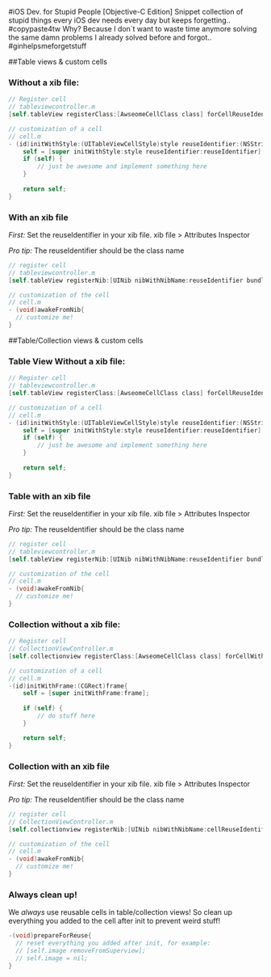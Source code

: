 #iOS Dev. for Stupid People [Objective-C Edition]
Snippet collection of stupid things every iOS dev needs every day but keeps forgetting.. #copypaste4tw
Why? Because I don´t want to waste time anymore solving the same damn problems I already solved before and forgot.. #ginhelpsmeforgetstuff

##Table views & custom cells

### Without a xib file:
```objective-c
// Register cell
// tableviewcontroller.m
[self.tableView registerClass:[AwseomeCellClass class] forCellReuseIdentifier:reuseIdentifier];

// customization of a cell
// cell.m
- (id)initWithStyle:(UITableViewCellStyle)style reuseIdentifier:(NSString *)reuseIdentifier{
    self = [super initWithStyle:style reuseIdentifier:reuseIdentifier];
    if (self) {
        // just be awesome and implement something here
    }
    
    return self;
}
```

### With an xib file

*First:* Set the reuseIdentifier in your xib file. xib file > Attributes Inspector

*Pro tip:* The reuseIdentifier should be the class name

```objective-c
// register cell
// tableviewcontroller.m
[self.tableView registerNib:[UINib nibWithNibName:reuseIdentifier bundle:nil] forCellReuseIdentifier:reuseIdentifier];

// customization of the cell
// cell.m
- (void)awakeFromNib{
  // customize me!
}
```

##Table/Collection views & custom cells

### Table View Without a xib file:
```objective-c
// Register cell
// tableviewcontroller.m
[self.tableView registerClass:[AwseomeCellClass class] forCellReuseIdentifier:reuseIdentifier];

// customization of a cell
// cell.m
- (id)initWithStyle:(UITableViewCellStyle)style reuseIdentifier:(NSString *)reuseIdentifier{
    self = [super initWithStyle:style reuseIdentifier:reuseIdentifier];
    if (self) {
        // just be awesome and implement something here
    }
    
    return self;
}
```

### Table with an xib file

*First:* Set the reuseIdentifier in your xib file. xib file > Attributes Inspector

*Pro tip:* The reuseIdentifier should be the class name

```objective-c
// register cell
// tableviewcontroller.m
[self.tableView registerNib:[UINib nibWithNibName:reuseIdentifier bundle:nil] forCellReuseIdentifier:reuseIdentifier];

// customization of the cell
// cell.m
- (void)awakeFromNib{
  // customize me!
}
```

### Collection without a xib file:
```objective-c
// Register cell
// CollectionViewController.m
[self.collectionview registerClass:[AwseomeCellClass class] forCellWithReuseIdentifier:cellReuseIdentifier];

// customization of a cell
// cell.m
-(id)initWithFrame:(CGRect)frame{
    self = [super initWithFrame:frame];
    
    if (self) {
        // do stuff here
    }

    return self;
}
```

### Collection with an xib file

*First:* Set the reuseIdentifier in your xib file. xib file > Attributes Inspector

*Pro tip:* The reuseIdentifier should be the class name

```objective-c
// register cell
// CollectionViewController.m
[self.collectionview registerNib:[UINib nibWithNibName:cellReuseIdentifier bundle:nil]  forCellWithReuseIdentifier:cellReuseIdentifier];

// customization of the cell
// cell.m
- (void)awakeFromNib{
  // customize me!
}
```

### Always clean up!
We *always* use reusable cells in table/collection views! So clean up everything you added to the cell after init to prevent weird stuff!

```objective-c
-(void)prepareForReuse{
  // reset everything you added after init, for example:
  // [self.image removeFromSuperview];
  // self.image = nil;
}
```